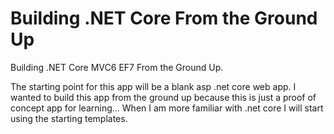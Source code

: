 # Building .NET Core From the Ground Up
Building .NET Core MVC6 EF7 From the Ground Up.

The starting point for this app will be a blank asp .net core web app. I wanted to build this app from the ground up because this is just a proof of concept app for learning... When I am more familiar with .net core I will start using the starting templates.
